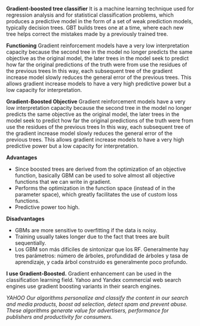 **Gradient-boosted tree classifier**
It is a machine learning technique used for regression analysis and for statistical classification problems, which produces a predictive model in the form of a set of weak prediction models, typically decision trees.
GBT builds trees one at a time, where each new tree helps correct the mistakes made by a previously trained tree.

**Functioning**
Gradient reinforcement models have a very low interpretation capacity because the second tree in the model no longer predicts the same objective as the original model, the later trees in the model seek to predict how far the original predictions of the truth were from use the residues of the previous trees In this way, each subsequent tree of the gradient increase model slowly reduces the general error of the previous trees.
This allows gradient increase models to have a very high predictive power but a low capacity for interpretation.

**Gradient-Boosted Objective**
Gradient reinforcement models have a very low interpretation capacity because the second tree in the model no longer predicts the same objective as the original model, the later trees in the model seek to predict how far the original predictions of the truth were from use the residues of the previous trees In this way, each subsequent tree of the gradient increase model slowly reduces the general error of the previous trees.
This allows gradient increase models to have a very high predictive power but a low capacity for interpretation.

**Advantages**
- Since boosted trees are derived from the optimization of an objective function, basically GBM can be used to solve almost all objective functions that we can write in gradient.
- Performs the optimization in the function space (instead of in the parameter space), which greatly facilitates the use of custom loss functions.
- Predictive power too high.

**Disadvantages**
- GBMs are more sensitive to overfitting if the data is noisy.
- Training usually takes longer due to the fact that trees are built sequentially.
- Los GBM son más difíciles de sintonizar que los RF. Generalmente hay tres parámetros: número de árboles, profundidad de árboles y tasa de aprendizaje, y cada árbol construido es generalmente poco profundo.

**I use Gradient-Boosted.**
Gradient enhancement can be used in the classification learning field. Yahoo and Yandex commercial web search engines use gradient boosting variants in their search engines.

*YAHOO
Our algorithms personalize and classify the content in our search and media products, boost ad selection, detect spam and prevent abuse. These algorithms generate value for advertisers, performance for publishers and productivity for consumers.*
